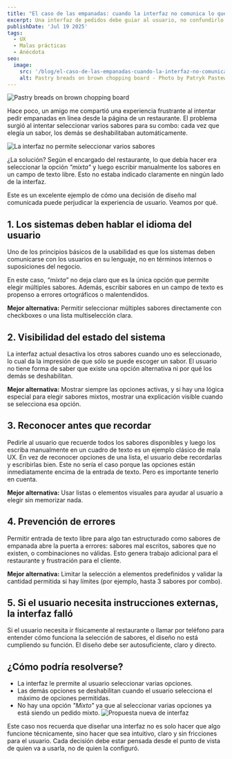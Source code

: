 ```yaml
---
title: "El caso de las empanadas: cuando la interfaz no comunica lo que debe"
excerpt: Una interfaz de pedidos debe guiar al usuario, no confundirlo. En este análisis, exploramos un caso real donde pedir empanadas con varios sabores se vuelve un reto innecesario por culpa de un mal diseño de experiencia de usuario. Veremos por qué depender de una opción oculta y un campo de texto libre puede arruinar la interacción, y cómo pequeños cambios podrían mejorar radicalmente la experiencia.
publishDate: 'Jul 19 2025'
tags:
  - UX
  - Malas prácticas
  - Anécdota
seo:
  image:
    src: '/blog/el-caso-de-las-empanadas-cuando-la-interfaz-no-comunica-lo-que-debe.jpg'
    alt: Pastry breads on brown chopping board - Photo by Patryk Pastewski on Unsplash
---
```


![Pastry breads on brown chopping board](/blog/el-caso-de-las-empanadas-cuando-la-interfaz-no-comunica-lo-que-debe.jpg)

Hace poco, un amigo me compartió una experiencia frustrante al intentar pedir empanadas en línea desde la página de un restaurante. El problema surgió al intentar seleccionar varios sabores para su combo: cada vez que elegía un sabor, los demás se deshabilitaban automáticamente.

![La interfaz no permite seleccionar varios sabores](/blog/el-caso-de-las-empanadas-cuando-la-interfaz-no-comunica-lo-que-debe-gif.gif)

¿La solución? Según el encargado del restaurante, lo que debía hacer era seleccionar la opción *"mixta"* y luego escribir manualmente los sabores en un campo de texto libre. Esto no estaba indicado claramente en ningún lado de la interfaz.

Este es un excelente ejemplo de cómo una decisión de diseño mal comunicada puede perjudicar la experiencia de usuario. Veamos por qué.

## 1. Los sistemas deben hablar el idioma del usuario
Uno de los principios básicos de la usabilidad es que los sistemas deben comunicarse con los usuarios en su lenguaje, no en términos internos o suposiciones del negocio.

En este caso, *“mixta”* no deja claro que es la única opción que permite elegir múltiples sabores. Además, escribir sabores en un campo de texto es propenso a errores ortográficos o malentendidos.

**Mejor alternativa:** Permitir seleccionar múltiples sabores directamente con checkboxes o una lista multiselección clara.

## 2. Visibilidad del estado del sistema
La interfaz actual desactiva los otros sabores cuando uno es seleccionado, lo cual da la impresión de que sólo se puede escoger un sabor. El usuario no tiene forma de saber que existe una opción alternativa ni por qué los demás se deshabilitan.

**Mejor alternativa:** Mostrar siempre las opciones activas, y si hay una lógica especial para elegir sabores mixtos, mostrar una explicación visible cuando se selecciona esa opción.

## 3. Reconocer antes que recordar
Pedirle al usuario que recuerde todos los sabores disponibles y luego los escriba manualmente en un cuadro de texto es un ejemplo clásico de mala UX. En vez de reconocer opciones de una lista, el usuario debe recordarlas y escribirlas bien. Este no sería el caso porque las opciones están inmediatamente encima de la entrada de texto. Pero es importante tenerlo en cuenta.

**Mejor alternativa:** Usar listas o elementos visuales para ayudar al usuario a elegir sin memorizar nada.

## 4. Prevención de errores
Permitir entrada de texto libre para algo tan estructurado como sabores de empanada abre la puerta a errores: sabores mal escritos, sabores que no existen, o combinaciones no válidas. Esto genera trabajo adicional para el restaurante y frustración para el cliente.

**Mejor alternativa:** Limitar la selección a elementos predefinidos y validar la cantidad permitida si hay límites (por ejemplo, hasta 3 sabores por combo).

## 5. Si el usuario necesita instrucciones externas, la interfaz falló
Si el usuario necesita ir físicamente al restaurante o llamar por teléfono para entender cómo funciona la selección de sabores, el diseño no está cumpliendo su función. El diseño debe ser autosuficiente, claro y directo.

## ¿Cómo podría resolverse?
- La interfaz le prermite al usuario seleccionar varias opciones.
- Las demás opciones se deshabilitan cuando el usuario selecciona el máximo de opciones permitidas.
- No hay una opción *"Mixto"* ya que al seleccionar varias opciones ya está siendo un pedido mixto.
![Propuesta nueva de interfaz](/blog/el-caso-de-las-empanadas-cuando-la-interfaz-no-comunica-lo-que-debe.png)


Este caso nos recuerda que diseñar una interfaz no es solo hacer que algo funcione técnicamente, sino hacer que sea intuitivo, claro y sin fricciones para el usuario. Cada decisión debe estar pensada desde el punto de vista de quien va a usarla, no de quien la configuró.
